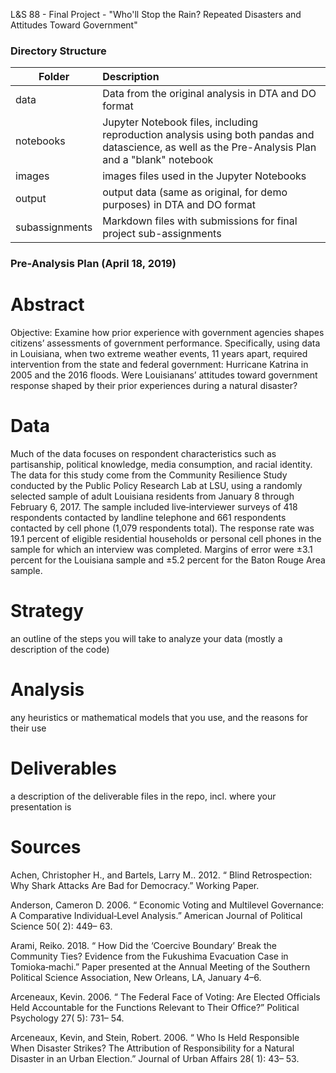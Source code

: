 L&S 88 - Final Project - "Who'll Stop the Rain? Repeated Disasters and Attitudes Toward Government"

### Directory Structure
|  Folder  |      Description      	|
|----------	|:-------------	|
| data 	|Data from the original analysis in DTA and DO format|
| notebooks 	|Jupyter Notebook files, including reproduction analysis using both pandas and datascience, as well as the Pre-Analysis Plan and a "blank" notebook|
| images 	|images files used in the Jupyter Notebooks|
| output 	|output data (same as original, for demo purposes) in DTA and DO format|
| subassignments 	|Markdown files with submissions for final project sub-assignments|



### Pre-Analysis Plan (April 18, 2019)
# Abstract
Objective: 
Examine how prior experience with government agencies shapes citizens’ assessments of government performance. Specifically, using data in Louisiana, when two extreme weather events, 11 years apart, required intervention from the state and federal government: Hurricane Katrina in 2005 and the 2016 floods. Were Louisianans’ attitudes toward government response shaped by their prior experiences during a natural disaster?

# Data
Much of the data focuses on respondent characteristics such as partisanship, political knowledge, media consumption, and racial identity. The data for this study come from the Community Resilience Study conducted by the Public Policy Research Lab at LSU, using a randomly selected sample of adult Louisiana residents from January 8 through February 6, 2017. The sample included live‐interviewer surveys of 418 respondents contacted by landline telephone and 661 respondents contacted by cell phone (1,079 respondents total). The response rate was 19.1 percent of eligible residential households or personal cell phones in the sample for which an interview was completed. Margins of error were ±3.1 percent for the Louisiana sample and ±5.2 percent for the Baton Rouge Area sample.

# Strategy
an outline of the steps you will take to analyze your data (mostly a description of the code)

# Analysis
any heuristics or mathematical models that you use, and the reasons for their use

# Deliverables
a description of the deliverable files in the repo, incl. where your presentation is

# Sources
Achen, Christopher H., and Bartels, Larry M.. 2012. “ Blind Retrospection: Why Shark Attacks Are Bad for Democracy.” Working Paper.

Anderson, Cameron D. 2006. “ Economic Voting and Multilevel Governance: A Comparative Individual‐Level Analysis.” American Journal of Political Science 50( 2): 449– 63.

Arami, Reiko. 2018. “ How Did the ‘Coercive Boundary’ Break the Community Ties? Evidence from the Fukushima Evacuation Case in Tomioka‐machi.” Paper presented at the Annual Meeting of the Southern Political Science Association, New Orleans, LA, January 4–6.

Arceneaux, Kevin. 2006. “ The Federal Face of Voting: Are Elected Officials Held Accountable for the Functions Relevant to Their Office?” Political Psychology 27( 5): 731– 54.

Arceneaux, Kevin, and Stein, Robert. 2006. “ Who Is Held Responsible When Disaster Strikes? The Attribution of Responsibility for a Natural Disaster in an Urban Election.” Journal of Urban Affairs 28( 1): 43– 53.

